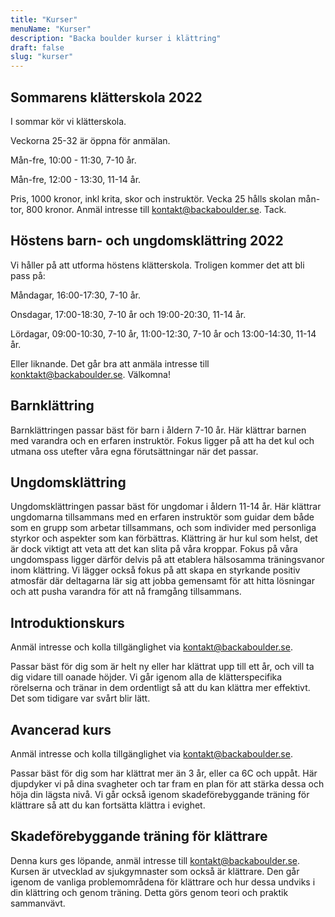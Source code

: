 ```yaml
---
title: "Kurser"
menuName: "Kurser"
description: "Backa boulder kurser i klättring"
draft: false
slug: "kurser"
---
```



## Sommarens klätterskola 2022

I sommar kör vi klätterskola. 

Veckorna 25-32 är öppna för anmälan.

Mån-fre, 10:00 - 11:30, 7-10 år.

Mån-fre, 12:00 - 13:30, 11-14 år.

Pris, 1000 kronor, inkl krita, skor och instruktör.
Vecka 25 hålls skolan mån-tor, 800 kronor.
Anmäl intresse till kontakt@backaboulder.se.
Tack.


## Höstens barn- och ungdomsklättring 2022

Vi håller på att utforma höstens klätterskola. 
Troligen kommer det att bli pass på: 

Måndagar, 16:00-17:30, 7-10 år. 

Onsdagar, 17:00-18:30, 7-10 år och 19:00-20:30, 11-14 år. 

Lördagar, 09:00-10:30, 7-10 år, 11:00-12:30, 7-10 år och 13:00-14:30, 11-14 år. 

Eller liknande.
Det går bra att anmäla intresse till konktakt@backaboulder.se.
Välkomna!

## Barnklättring

Barnklättringen passar bäst för barn i åldern 7-10 år. Här klättrar barnen med varandra och en erfaren instruktör. Fokus ligger på att ha det kul och utmana oss utefter våra egna förutsättningar när det passar. 

## Ungdomsklättring

Ungdomsklättringen passar bäst för ungdomar i åldern 11-14 år. Här klättrar ungdomarna tillsammans med en erfaren instruktör som guidar dem både som en grupp som arbetar tillsammans, och som individer med personliga styrkor och aspekter som kan förbättras. Klättring är hur kul som helst, det är dock viktigt att veta att det kan slita på våra kroppar. Fokus på våra ungdomspass ligger därför delvis på att etablera hälsosamma träningsvanor inom klättring. Vi lägger också fokus på att skapa en styrkande positiv atmosfär där deltagarna lär sig att jobba gemensamt för att hitta lösningar och att pusha varandra för att nå framgång tillsammans.   

## Introduktionskurs

Anmäl intresse och kolla tillgänglighet via kontakt@backaboulder.se.

Passar bäst för dig som är helt ny eller har klättrat upp till ett år, och vill ta dig vidare till oanade höjder. Vi går igenom alla de klätterspecifika rörelserna och tränar in dem ordentligt så att du kan klättra mer effektivt. Det som tidigare var svårt blir lätt.  

## Avancerad kurs

Anmäl intresse och kolla tillgänglighet via kontakt@backaboulder.se.

Passar bäst för dig som har klättrat mer än 3 år, eller ca 6C och uppåt. Här djupdyker vi på dina svagheter och tar fram en plan för att stärka dessa och höja din lägsta nivå. Vi går också igenom skadeförebyggande träning för klättrare så att du kan fortsätta klättra i evighet.

## Skadeförebyggande träning för klättrare

Denna kurs ges löpande, anmäl intresse till kontakt@backaboulder.se. Kursen är utvecklad av sjukgymnaster som också är klättrare. Den går igenom de vanliga problemområdena för klättrare och hur dessa undviks i din klättring och genom träning. Detta görs genom teori och praktik sammanvävt.

